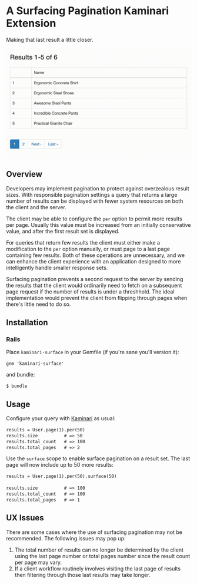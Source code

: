 # A Surfacing Pagination Kaminari Extension

Making that last result a little closer.

![screencap](https://raw.githubusercontent.com/jkassemi/kaminari-surface/master/capture.gif)

## Overview

Developers may implement pagination to protect against overzealous result sizes.
With responsible pagination settings a query that returns a large number of
results can be displayed with fewer system resources on both the client and
the server.

The client may be able to configure the `per` option to permit more results per
page. Usually this value must be increased from an initially conservative
value, and after the first result set is displayed.

For queries that return few results the client must either make a modification
to the `per` option manually, or must page to a last page containing few
results. Both of these operations are unnecessary, and we can enhance the
client experience with an application designed to more intelligently handle
smaller response sets.

Surfacing pagination prevents a second request to the server by sending the
results that the client would ordinarily need to fetch on a subsequent page
request if the number of results is under a threshhold. The ideal implementation
would prevent the client from flipping through pages when there's little need to
do so.

## Installation

### Rails

Place `kaminari-surface` in your Gemfile (if you're sane you'll version it):

    gem 'kaminari-surface'

and bundle:

    $ bundle

## Usage

Configure your query with [Kaminari](https://github.com/amatsuda/kaminari) as
usual:

    results = User.page(1).per(50)
    results.size          # => 50
    results.total_count   # => 100
    results.total_pages   # => 2

Use the `surface` scope to enable surface pagination on a result set. The last
page will now include up to 50 more results:

    results = User.page(1).per(50).surface(50)

    results.size          # => 100
    results.total_count   # => 100
    results.total_pages   # => 1

## UX Issues

There are some cases where the use of surfacing pagination may not be
recommended. The following issues may pop up:

1. The total number of results can no longer be determined by the client
   using the last page number or total pages number since the result count per
   page may vary.
1. If a client workflow routinely involves visiting the last page of results
   then filtering through those last results may take longer.
